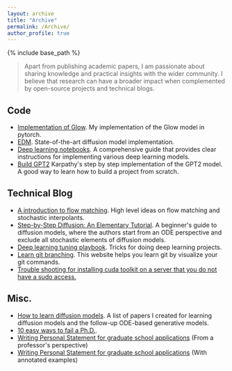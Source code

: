 ```yaml
---
layout: archive
title: "Archive"
permalink: /Archive/
author_profile: true
---
```


{% include base_path %}

> Apart from publishing academic papers, I am passionate about sharing knowledge and practical insights with the wider community. I believe that research can have a broader impact when complemented by open-source projects and technical blogs.

## Code
- [Implementation of Glow](https://github.com/a-little-hoof/Glow). My implementation of the Glow model in pytorch.
- [EDM](https://github.com/NVlabs/edm). State-of-the-art diffusion model implementation.
- [Deep learning notebooks](https://uvadlc-notebooks.readthedocs.io/). A comprehensive guide that provides clear instructions for implementing various deep learning models.
- [Build GPT2](https://github.com/karpathy/build-nanogpt/commits/master/?after=6104ab1b53920f6e2159749676073ff7d815c1fa+34) Karpathy's step by step implementation of the GPT2 model. A good way to learn how to build a project from scratch.

## Technical Blog
- [A introduction to flow matching](https://mlg.eng.cam.ac.uk/blog/2024/01/20/flow-matching.html). High level ideas on flow matching and stochastic interpolants.
- [Step-by-Step Diffusion: An Elementary Tutorial](https://arxiv.org/pdf/2406.08929). A beginner's guide to diffusion models, where the authors start from an ODE perspective and exclude all stochastic elements of diffusion models.
- [Deep learning tuning playbook](https://github.com/google-research/tuning_playbook). Tricks for doing deep learning projects.
- [Learn git branching](https://learngitbranching.js.org/?locale=zh_CN). This website helps you learn git by visualize your git commands.
- [Trouble shooting for installing cuda toolkit on a server that you do not have a sudo access.](https://zhuanlan.zhihu.com/p/5388213969)

## Misc.
- [How to learn diffusion models](https://www.zhihu.com/question/658056360/answer/3526228476). A list of papers I created for learning diffusion models and the follow-up ODE-based generative models.
- [10 easy ways to fail a Ph.D.](https://matt.might.net/articles/ways-to-fail-a-phd/).
- [Writing Personal Statement for graduate school applications](https://engineering.purdue.edu/ChanGroup/write_statement.html) (From a professor's perspective)
- [Writing Personal Statement for graduate school applications](https://eugenielai.github.io/posts/another-annotated-sop.html) (With annotated examples)